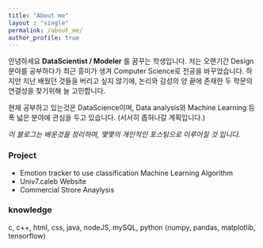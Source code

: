 ```yaml
---
title: "About me"
layout : "single"
permalink: /about_me/
author_profile: true
---
```


안녕하세요 **DataScientist / Modeler** 를 꿈꾸는 학생입니다.
저는 오랜기간 Design 분야를 공부하다가 최근 흥미가 생겨 Computer Science로 전공을 바꾸었습니다.
하지만 지난 배웠던 것들을 버리고 싶지 않기에, 논리와 감성의 양 끝에 존재한 두 학문의 연결성을 찾기위해 늘 고민합니다.

현재 공부하고 있는것은 DataScience이며, Data analysis와 Machine Learning 등 폭 넓은 분야에 관심을 두고 있습니다. (서서히 좁혀나갈 계획입니다.)

_이 블로그는 배운것을 정리하며, 몇몇의 개인적인 포스팅으로 이루어질 것 입니다._


### Project
* Emotion tracker to use classification Machine Learning Algorithm
* Univ7.caleb Website
* Commercial Strore Anaylysis

### knowledge
c, c++, html, css, java, nodeJS, mySQL, python (numpy, pandas, matplotlib, tensorflow)
